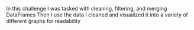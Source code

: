 In this challenge I was tasked with cleaning, filtering, and merging DataFrames
Then I use the data I cleaned and visualized it into a variety of different graphs for readability
